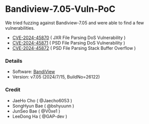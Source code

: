 # Bandiview-7.05-Vuln-PoC
We tried fuzzing against Bandiview-7.05 and were able to find a few vulnerabilities.

- [CVE-2024-45870](https://nvd.nist.gov/vuln/detail/CVE-2024-45870) ( JXR File Parsing DoS Vulnerability )
- [CVE-2024-45871](https://nvd.nist.gov/vuln/detail/CVE-2024-45871) ( PSD File Parsing DoS Vulnerability )
- [CVE-2024-45872](https://nvd.nist.gov/vuln/detail/CVE-2024-45872) ( PSD File Parsing Stack Buffer Overflow )

### Details
- Software: [BandiView](https://kr.bandisoft.com/bandiview/)
- Version: v7.05 (2024/7/15, BuildNo=26122)

### Credit
- JaeHo Cho ( @Jaecho6053 )
- SongHyun Bae ( @bshyuunn )
- JunSeo Bae ( @V0xe1 )
- LeeDong Ha ( @GAP-dev )
